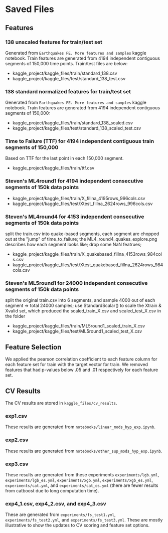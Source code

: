 # Saved Files

## Features

### 138 unscaled features for train/test set 
Generated from `Earthquakes FE. More features and samples` kaggle notebook. Train features are generated from 4194 independent contiguous segments of 150,000 time points. Train/test files are below:
- kaggle_project/kaggle_files/train/standard_138.csv
- kaggle_project/kaggle_files/test/standard_138_test.csv

### 138 standard normalized features for train/test set 
Generated from `Earthquakes FE. More features and samples` kaggle notebook. Train features are generated from 4194 independent contiguous segments of 150,000:
- kaggle_project/kaggle_files/train/standard_138_scaled.csv
- kaggle_project/kaggle_files/test/standard_138_scaled_test.csv

### Time to Failure (TTF) for 4194 independent contiguous train segments of 150,000 
Based on TTF for the last point in each 150,000 segment.
- kaggle_project/kaggle_files/train/ttf.csv


### Steven's ML4round1 for 4194 independent consecutive segments of 150k data points
- kaggle_project/kaggle_files/train/X_fillna_4195rows_996cols.csv
- kaggle_project/kaggle_files/test/Xtest_fillna_2624rows_996cols.csv

### Steven's ML4round4 for 4153 independent consecutive segments of 150k data points
split the train.csv into quake-based segments, each segment are chopped out at the "jump" of time_to_failure; 
the ML4_round4_quakes_explore.png describes how each segment looks like;
drop some NaN featrues; 
- kaggle_project/kaggle_files/train/X_quakebased_fillna_4153rows_984cols.csv
- kaggle_project/kaggle_files/test/Xtest_quakebased_fillna_2624rows_984cols.csv

### Steven's ML5round1 for 24000 independent consecutive segments of 150k data points
split the original train.csv into 6 segments, and sample 4000 out of each segment => total 24000 samples; 
use StandardScalar() to scale the Xtrain & Xvalid set, which produced the scaled_train_X.csv and scaled_test_X.csv in the folder

- kaggle_project/kaggle_files/train/ML5round1_scaled_train_X.csv
- kaggle_project/kaggle_files/test/ML5round1_scaled_test_X.csv

## Feature Selection

We applied the pearson correlation coefficient to each feature column for each feature set for train with the target vector for train. We removed features that had p-values below .05 and .01 respectively for each feature set.


## CV Results

The CV results are stored in `kaggle_files/cv_results`.

### exp1.csv

These results are generated from `notebooks/linear_mods_hyp_exp.ipynb`.

### exp2.csv

These results are generated from `notebooks/other_sup_mods_hyp_exp.ipynb`.

### exp3.csv

These results are generated from these experiments `experiments/lgb.yml`, `experiments/lgb_es.yml`, `experiments/xgb.yml`, `experiments/xgb_es.yml`, `experiments/cat.yml`, and `experiments/cat_es.yml` (there are fewer results from catboost due to long computation time).

### exp4_1.csv, exp4_2.csv, and exp4_3.csv

These are generated from `experiments/fs_test1.yml`, `experiments/fs_test2.yml`, and `experiments/fs_test3.yml`. These are mostly illustrative to show the updates to CV scoring and feature set options.